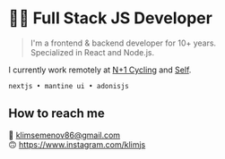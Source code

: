 # 👨‍💻 Full Stack JS Developer

> I'm a frontend & backend developer for 10+ years.  
> Specialized in React and Node.js.

I currently work remotely at [N+1 Cycling](https://nplus1.cc) and [Self](https://www.selfstudio.se).

`nextjs • mantine ui • adonisjs`

## How to reach me
📧 klimsemenov86@gmail.com  
🙃 https://www.instagram.com/klimjs
